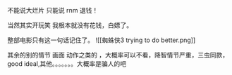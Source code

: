 不能说大烂片 只能说 rnm 退钱！

当然其实开玩笑 我根本就没有花钱，白嫖了。

整部电影只有这一句话记住了。
![[蜘蛛侠3 trying to do better.png]]

其余的别的情节 画面 动作之类的 ，大概率可以不看，降智情节严重，三虫同款，good ideal,其他。。。。。。。大概率是骗人的吧

